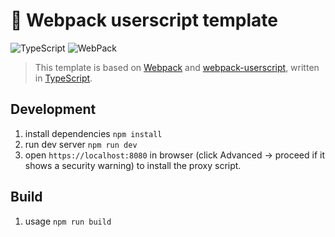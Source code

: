 🚀 Webpack userscript template
===============================

![TypeScript](https://img.shields.io/badge/TypeScript-informational?style=flat-square&logo=typescript&logoColor=ffffff&color=007acc)
![WebPack](https://img.shields.io/badge/Webpack-informational?style=flat-square&logo=webpack&logoColor=ffffff&color=1c78c0)

> This template is based on [Webpack](https://github.com/webpack/webpack) and [webpack-userscript](https://github.com/momocow/webpack-userscript), written in [TypeScript](https://github.com/microsoft/TypeScript).

Development
-----------
1. install dependencies `npm install`
2. run dev server `npm run dev`
3. open `https://localhost:8080` in browser (click Advanced -> proceed if it shows a security warning) to install the proxy script.

Build
-----
1. usage `npm run build`
